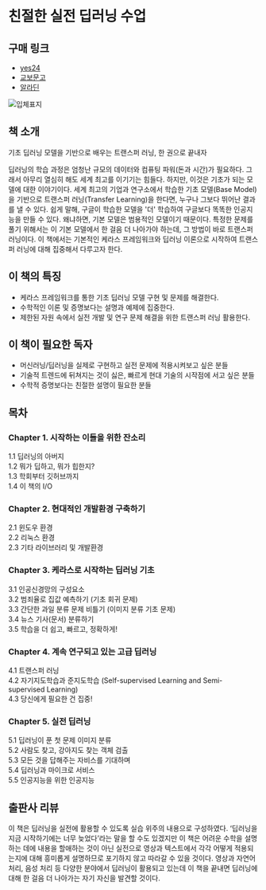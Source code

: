 # 친절한 실전 딥러닝 수업

## 구매 링크

- [yes24](http://www.yes24.com/Product/Goods/89649505?scode=032&OzSrank=1)
- [교보문고](http://www.kyobobook.co.kr/product/detailViewKor.laf?ejkGb=KOR&mallGb=KOR&barcode=9791190014809&orderClick=LET&Kc=)
- [알라딘](https://www.aladin.co.kr/shop/wproduct.aspx?ItemId=236205748)

![입체표지](https://user-images.githubusercontent.com/21074282/77288089-650ab800-6d1a-11ea-83e3-aea5886e9661.png)

## 책 소개

기초 딥러닝 모델을 기반으로 배우는 트랜스퍼 러닝,
한 권으로 끝내자

딥러닝의 학습 과정은 엄청난 규모의 데이터와 컴퓨팅 파워(돈과 시간)가 필요하다. 그래서 아무리 열심히 해도 세계 최고를 이기기는 힘들다. 하지만, 이것은 기초가 되는 모델에 대한 이야기이다. 세계 최고의 기업과 연구소에서 학습한 기초 모델(Base Model)을 기반으로 트랜스퍼 러닝(Transfer Learning)을 한다면, 누구나 그보다 뛰어난 결과를 낼 수 있다. 쉽게 말해, 구글이 학습한 모델을 '더' 학습하여 구글보다 똑똑한 인공지능을 만들 수 있다. 왜냐하면, 기본 모델은 범용적인 모델이기 때문이다. 특정한 문제를 풀기 위해서는 이 기본 모델에서 한 걸음 더 나아가야 하는데, 그 방법이 바로 트랜스퍼 러닝이다. 이 책에서는 기본적인 케라스 프레임워크와 딥러닝 이론으로 시작하여 트랜스퍼 러닝에 대해 집중해서 다루고자 한다.

## 이 책의 특징

- 케라스 프레임워크를 통한 기초 딥러닝 모델 구현 및 문제를 해결한다.
- 수학적인 이론 및 증명보다는 설명과 예제에 집중한다.
- 제한된 자원 속에서 실전 개발 및 연구 문제 해결을 위한 트랜스퍼 러닝 활용한다.

## 이 책이 필요한 독자

- 머신러닝/딥러닝을 실제로 구현하고 실전 문제에 적용시켜보고 싶은 분들
- 기술적 트렌드에 뒤쳐지는 것이 싫은, 빠르게 현대 기술의 시작점에 서고 싶은 분들
- 수학적 증명보다는 친절한 설명이 필요한 분들

## 목차

### Chapter 1. 시작하는 이들을 위한 잔소리
1.1 딥러닝의 아버지 <br/>
1.2 뭐가 딥하고, 뭐가 힙한지? <br/>
1.3 학회부터 깃허브까지 <br/>
1.4 이 책의 I/O <br/>

### Chapter 2. 현대적인 개발환경 구축하기
2.1 윈도우 환경 <br/>
2.2 리눅스 환경 <br/>
2.3 기타 라이브러리 및 개발환경 <br/>

### Chapter 3. 케라스로 시작하는 딥러닝 기초
3.1 인공신경망의 구성요소 <br/>
3.2 범죄율로 집값 예측하기 (기초 회귀 문제) <br/>
3.3 간단한 과일 분류 문제 비틀기 (이미지 분류 기초 문제) <br/>
3.4 뉴스 기사(문서) 분류하기 <br/>
3.5 학습을 더 쉽고, 빠르고, 정확하게! <br/>

### Chapter 4. 계속 연구되고 있는 고급 딥러닝
4.1 트랜스퍼 러닝 <br/>
4.2 자기지도학습과 준지도학습 (Self-supervised Learning and Semi-supervised Learning) <br/>
4.3 당신에게 필요한 건 집중! <br/>

### Chapter 5. 실전 딥러닝
5.1 딥러닝이 푼 첫 문제 이미지 분류 <br/>
5.2 사람도 찾고, 강아지도 찾는 객체 검출 <br/>
5.3 모든 것을 답해주는 자비스를 기대하며 <br/>
5.4 딥러닝과 마이크로 서비스 <br/>
5.5 인공지능을 위한 인공지능 <br/>

## 출판사 리뷰
이 책은 딥러닝을 실전에 활용할 수 있도록 실습 위주의 내용으로 구성하였다. ‘딥러닝을 지금 시작하기에는 너무 늦었다’라는 말을 할 수도 있겠지만 이 책은 어려운 수학을 설명하는 데에 내용을 할애하는 것이 아닌 실전으로 영상과 텍스트에서 각각 어떻게 적용되는지에 대해 흥미롭게 설명하므로 포기하지 않고 따라갈 수 있을 것이다. 영상과 자연어 처리, 음성 처리 등 다양한 분야에서 딥러닝이 활용되고 있는데 이 책을 끝내면 딥러닝에 대해 한 걸음 더 나아가는 자기 자신을 발견할 것이다.
